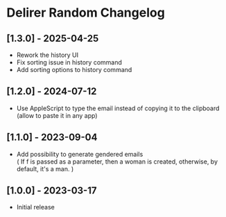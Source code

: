 # Delirer Random Changelog

## [1.3.0] - 2025-04-25
- Rework the history UI
- Fix sorting issue in history command
- Add sorting options to history command

## [1.2.0] - 2024-07-12
- Use AppleScript to type the email instead of copying it to the clipboard (allow to paste it in any app)

## [1.1.0] - 2023-09-04
- Add possibility to generate gendered emails<br/>( If f is passed as a parameter, then a woman is created, otherwise, by default, it's a man. )

## [1.0.0] - 2023-03-17
- Initial release

